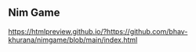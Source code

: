 ## Nim Game
https://htmlpreview.github.io/?https://github.com/bhav-khurana/nimgame/blob/main/index.html
